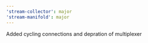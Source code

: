 ```yaml
---
'stream-collector': major
'stream-manifold': major
---
```


Added cycling connections and depration of multiplexer
